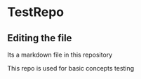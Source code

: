 # TestRepo

## Editing the file 

Its a markdown file in this repository

This repo is used for basic concepts testing 
